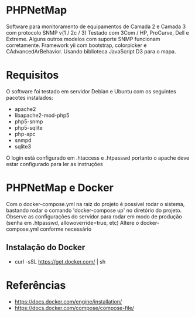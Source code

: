 # PHPNetMap

Software para monitoramento de equipamentos de Camada 2 e Camada 3 com protocolo SNMP v(1 / 2c / 3)
Testado com 3Com / HP, ProCurve, Dell e Extreme. Alguns outros modelos com suporte SNMP funcionam corretamente.
Framework yii com bootstrap, colorpicker e CAdvancedArBehavior.
Usando biblioteca JavaScript D3 para o mapa.


# Requisitos

O software foi testado em servidor Debian e Ubuntu com os seguintes pacotes instalados:

* apache2
* libapache2-mod-php5
* php5-snmp
* php5-sqlite
* php-apc
* snmpd
* sqlite3

O login está configurado em .htaccess e .htpasswd portanto o apache deve estar configurado para ler as instruções


# PHPNetMap e Docker

Com o docker-compose.yml na raiz do projeto é possível rodar o sistema, bastando rodar o comando 'docker-compose up' no diretório do projeto. 
Observe as configurações do servidor para rodar em modo de produção (senha em .htpasswd, allowoverride=true, etc)
Altere o docker-compose.yml conforme necessário

## Instalação do Docker
* curl -sSL https://get.docker.com/ | sh



# Referências
* https://docs.docker.com/engine/installation/
* https://docs.docker.com/compose/compose-file/
